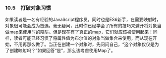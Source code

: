### 10.5　打破对象习惯

如果读者是一名有经验的JavaScript程序员，同时也是ES6新手，在需要映射时，对象很可能会成为首选。毫无疑问，此时你已经学会了所有的技巧来避开将对象当做map来使用时的陷阱。但是现在有了真正的map，它们就应该被使用起来！同样，读者可能已经习惯了将属性值为布尔值的对象当做集合来使用，而从现在开始，不用再那么做了。当正在创建一个对象时，先问问自己，“这个对象仅仅是为了创建映射吗？”如果回答“是”，那么该考虑使用Map了。



